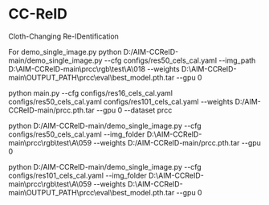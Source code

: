 # CC-ReID

Cloth-Changing Re-IDentification

For demo_single_image.py
python D:/AIM-CCReID-main/demo_single_image.py --cfg configs/res50_cels_cal.yaml --img_path D:\AIM-CCReID-main\prcc\rgb\test\A\018 --weights D:\AIM-CCReID-main\OUTPUT_PATH\prcc\eval\best_model.pth.tar --gpu 0


python main.py --cfg configs/res16_cels_cal.yaml configs/res50_cels_cal.yaml configs/res101_cels_cal.yaml --weights D:/AIM-CCReID-main/prcc.pth.tar --gpu 0 --dataset prcc

python D:/AIM-CCReID-main/demo_single_image.py --cfg configs/res50_cels_cal.yaml --img_folder D:\AIM-CCReID-main\prcc\rgb\test\A\059 --weights D:/AIM-CCReID-main/prcc.pth.tar --gpu 0

python D:/AIM-CCReID-main/demo_single_image.py --cfg configs/res101_cels_cal.yaml --img_folder D:\AIM-CCReID-main\prcc\rgb\test\A\059 --weights D:\AIM-CCReID-main\OUTPUT_PATH\prcc\eval\best_model.pth.tar --gpu 0
